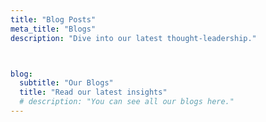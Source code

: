 ```yaml
---
title: "Blog Posts"
meta_title: "Blogs"
description: "Dive into our latest thought-leadership."



blog:
  subtitle: "Our Blogs"
  title: "Read our latest insights"
  # description: "You can see all our blogs here."
---
```

